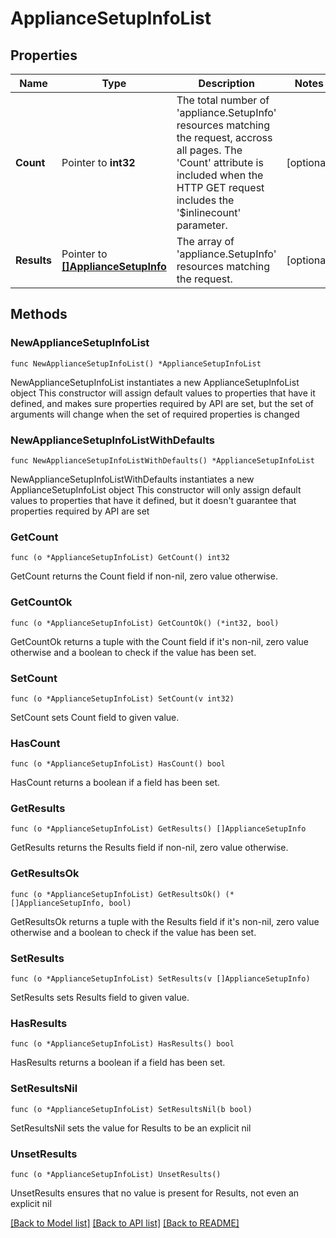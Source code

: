 # ApplianceSetupInfoList

## Properties

Name | Type | Description | Notes
------------ | ------------- | ------------- | -------------
**Count** | Pointer to **int32** | The total number of &#39;appliance.SetupInfo&#39; resources matching the request, accross all pages. The &#39;Count&#39; attribute is included when the HTTP GET request includes the &#39;$inlinecount&#39; parameter. | [optional] 
**Results** | Pointer to [**[]ApplianceSetupInfo**](ApplianceSetupInfo.md) | The array of &#39;appliance.SetupInfo&#39; resources matching the request. | [optional] 

## Methods

### NewApplianceSetupInfoList

`func NewApplianceSetupInfoList() *ApplianceSetupInfoList`

NewApplianceSetupInfoList instantiates a new ApplianceSetupInfoList object
This constructor will assign default values to properties that have it defined,
and makes sure properties required by API are set, but the set of arguments
will change when the set of required properties is changed

### NewApplianceSetupInfoListWithDefaults

`func NewApplianceSetupInfoListWithDefaults() *ApplianceSetupInfoList`

NewApplianceSetupInfoListWithDefaults instantiates a new ApplianceSetupInfoList object
This constructor will only assign default values to properties that have it defined,
but it doesn't guarantee that properties required by API are set

### GetCount

`func (o *ApplianceSetupInfoList) GetCount() int32`

GetCount returns the Count field if non-nil, zero value otherwise.

### GetCountOk

`func (o *ApplianceSetupInfoList) GetCountOk() (*int32, bool)`

GetCountOk returns a tuple with the Count field if it's non-nil, zero value otherwise
and a boolean to check if the value has been set.

### SetCount

`func (o *ApplianceSetupInfoList) SetCount(v int32)`

SetCount sets Count field to given value.

### HasCount

`func (o *ApplianceSetupInfoList) HasCount() bool`

HasCount returns a boolean if a field has been set.

### GetResults

`func (o *ApplianceSetupInfoList) GetResults() []ApplianceSetupInfo`

GetResults returns the Results field if non-nil, zero value otherwise.

### GetResultsOk

`func (o *ApplianceSetupInfoList) GetResultsOk() (*[]ApplianceSetupInfo, bool)`

GetResultsOk returns a tuple with the Results field if it's non-nil, zero value otherwise
and a boolean to check if the value has been set.

### SetResults

`func (o *ApplianceSetupInfoList) SetResults(v []ApplianceSetupInfo)`

SetResults sets Results field to given value.

### HasResults

`func (o *ApplianceSetupInfoList) HasResults() bool`

HasResults returns a boolean if a field has been set.

### SetResultsNil

`func (o *ApplianceSetupInfoList) SetResultsNil(b bool)`

 SetResultsNil sets the value for Results to be an explicit nil

### UnsetResults
`func (o *ApplianceSetupInfoList) UnsetResults()`

UnsetResults ensures that no value is present for Results, not even an explicit nil

[[Back to Model list]](../README.md#documentation-for-models) [[Back to API list]](../README.md#documentation-for-api-endpoints) [[Back to README]](../README.md)


